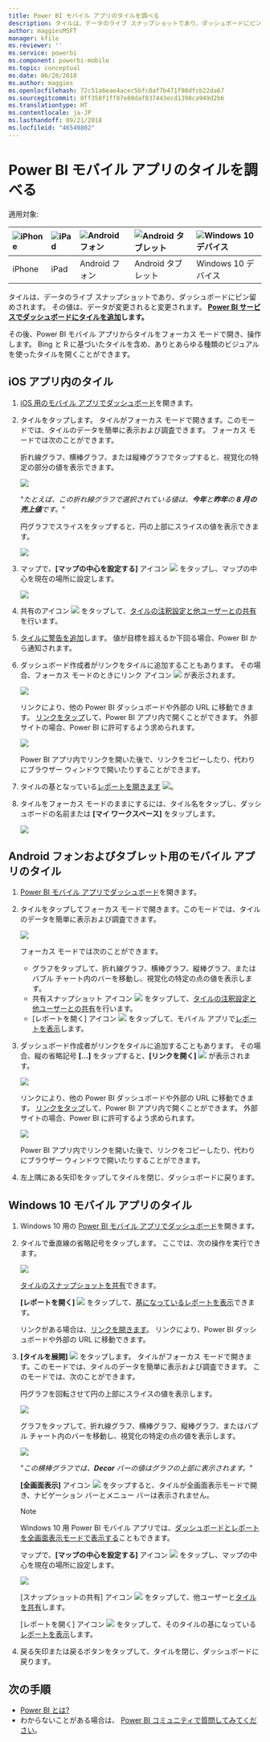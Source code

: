 ```yaml
---
title: Power BI モバイル アプリのタイルを調べる
description: タイルは、データのライブ スナップショットであり、ダッシュボードにピン留めされます。 Power BI モバイル アプリでタイルを操作する方法について説明します。
author: maggiesMSFT
manager: kfile
ms.reviewer: ''
ms.service: powerbi
ms.component: powerbi-mobile
ms.topic: conceptual
ms.date: 06/28/2018
ms.author: maggies
ms.openlocfilehash: 72c51a6eae4acec5bfc0af7b471f98dfcb22da67
ms.sourcegitcommit: 0ff358f1ff87e88daf837443ecd1398ca949d2b6
ms.translationtype: HT
ms.contentlocale: ja-JP
ms.lasthandoff: 09/21/2018
ms.locfileid: "46549802"
---
```

# <a name="explore-tiles-in-the-power-bi-mobile-apps"></a>Power BI モバイル アプリのタイルを調べる
適用対象:

| ![iPhone](./media/mobile-tiles-in-the-mobile-apps/iphone-logo-50-px.png) | ![iPad](./media/mobile-tiles-in-the-mobile-apps/ipad-logo-50-px.png) | ![Android フォン](./media/mobile-tiles-in-the-mobile-apps/android-phone-logo-50-px.png) | ![Android タブレット](./media/mobile-tiles-in-the-mobile-apps/android-tablet-logo-50-px.png) | ![Windows 10 デバイス](./media/mobile-tiles-in-the-mobile-apps/win-10-logo-50-px.png) |
|:--- |:--- |:--- |:--- |:--- |
| iPhone |iPad |Android フォン |Android タブレット |Windows 10 デバイス |

タイルは、データのライブ スナップショットであり、ダッシュボードにピン留めされます。 その値は、データが変更されると変更されます。 **[Power BI サービスでダッシュボードにタイルを追加](../end-user-tiles.md)します。** 

その後、Power BI モバイル アプリからタイルをフォーカス モードで開き、操作します。 Bing と R に基づいたタイルを含め、ありとあらゆる種類のビジュアルを使ったタイルを開くことができます。

## <a name="tiles-in-the-ios-apps"></a>iOS アプリ内のタイル

1. [iOS 用のモバイル アプリでダッシュボード](mobile-apps-view-dashboard.md)を開きます。
2. タイルをタップします。 タイルがフォーカス モードで開きます。このモードでは、タイルのデータを簡単に表示および調査できます。 フォーカス モードでは次のことができます。
   
   折れ線グラフ、横棒グラフ、または縦棒グラフでタップすると、視覚化の特定の部分の値を表示できます。
   
    ![](media/mobile-tiles-in-the-mobile-apps/power-bi-iphone-line-tile-values.png)
   
   "*たとえば、この折れ線グラフで選択されている値は、**今年**と**昨年**の **8 月の売上値**です。*"  
   
   円グラフでスライスをタップすると、円の上部にスライスの値を表示できます。  
   
   ![](media/mobile-tiles-in-the-mobile-apps/power-bi-ipad-tile-pie.png)
3. マップで、**[マップの中心を設定する]** アイコン ![](media/mobile-tiles-in-the-mobile-apps/power-bi-center-map-icon.png) をタップし、マップの中心を現在の場所に設定します。
   
     ![](media/mobile-tiles-in-the-mobile-apps/power-bi-ipad-center-map.png)
4. 共有のアイコン ![](./media/mobile-tiles-in-the-mobile-apps/power-bi-iphone-share-icon.png) をタップして、[タイルの注釈設定と他ユーザーとの共有](mobile-annotate-and-share-a-tile-from-the-mobile-apps.md)を行います。
5. [タイルに警告を追加](mobile-set-data-alerts-in-the-mobile-apps.md)します。 値が目標を超えるか下回る場合、Power BI から通知されます。
6. ダッシュボード作成者がリンクをタイルに追加することもあります。 その場合、フォーカス モードのときにリンク アイコン ![](media/mobile-tiles-in-the-mobile-apps/power-bi-iphone-link-icon.png) が表示されます。
   
    ![](media/mobile-tiles-in-the-mobile-apps/power-bi-iphone-tile-link.png)
   
    リンクにより、他の Power BI ダッシュボードや外部の URL に移動できます。 [リンクをタップ](../../service-dashboard-edit-tile.md#hyperlink)して、Power BI アプリ内で開くことができます。 外部サイトの場合、Power BI に許可するよう求められます。
   
    ![](media/mobile-tiles-in-the-mobile-apps/pbi_andr_openlinkmessage.png)
   
    Power BI アプリ内でリンクを開いた後で、リンクをコピーしたり、代わりにブラウザー ウィンドウで開いたりすることができます。
7. タイルの基となっている[レポートを開きます](mobile-reports-in-the-mobile-apps.md) ![](././media/mobile-tiles-in-the-mobile-apps/power-bi-ipad-open-report-icon.png)。
8. タイルをフォーカス モードのままにするには、タイル名をタップし、ダッシュボードの名前または **[マイ ワークスペース]** をタップします。
   
    ![](media/mobile-tiles-in-the-mobile-apps/power-bi-ipad-tile-breadcrumb.png)

## <a name="tiles-in-the-mobile-app-for-android-phones-and-tablets"></a>Android フォンおよびタブレット用のモバイル アプリのタイル
1. [Power BI モバイル アプリでダッシュボード](mobile-apps-view-dashboard.md)を開きます。
2. タイルをタップしてフォーカス モードで開きます。このモードでは、タイルのデータを簡単に表示および調査できます。
   
   ![](media/mobile-tiles-in-the-mobile-apps/power-bi-android-tablet-tile.png)
   
    フォーカス モードでは次のことができます。
   
   * グラフをタップして、折れ線グラフ、横棒グラフ、縦棒グラフ、またはバブル チャート内のバーを移動し、視覚化の特定の点の値を表示します。  
   * 共有スナップショット アイコン ![](./media/mobile-tiles-in-the-mobile-apps/pbi_andr_sharesnapicon.png) をタップして、[タイルの注釈設定と他ユーザーとの共有](mobile-annotate-and-share-a-tile-from-the-mobile-apps.md)を行います。
   * [レポートを開く] アイコン ![](./media/mobile-tiles-in-the-mobile-apps/power-bi-android-tablet-open-report-icon.png) をタップして、モバイル アプリで[レポートを表示](mobile-reports-in-the-mobile-apps.md)します。
3. ダッシュボード作成者がリンクをタイルに追加することもあります。 その場合、縦の省略記号 **[…]** をタップすると、**[リンクを開く]** ![](media/mobile-tiles-in-the-mobile-apps/power-bi-iphone-link-icon.png) が表示されます。
   
    ![](media/mobile-tiles-in-the-mobile-apps/power-bi-android-tile-link.png)
   
    リンクにより、他の Power BI ダッシュボードや外部の URL に移動できます。 [リンクをタップ](../../service-dashboard-edit-tile.md#hyperlink)して、Power BI アプリ内で開くことができます。 外部サイトの場合、Power BI に許可するよう求められます。
   
    ![](media/mobile-tiles-in-the-mobile-apps/pbi_andr_openlinkmessage.png)
   
    Power BI アプリ内でリンクを開いた後で、リンクをコピーしたり、代わりにブラウザー ウィンドウで開いたりすることができます。
4. 左上隅にある矢印をタップしてタイルを閉じ、ダッシュボードに戻ります。

## <a name="tiles-in-the-windows-10-mobile-app"></a>Windows 10 モバイル アプリのタイル
1. Windows 10 用の [Power BI モバイル アプリでダッシュボード](mobile-apps-view-dashboard.md)を開きます。
2. タイルで垂直線の省略記号をタップします。 ここでは、次の操作を実行できます。 
   
    ![](media/mobile-tiles-in-the-mobile-apps/pbi_win10tileellpslink.png)
   
    [タイルのスナップショットを共有](mobile-windows-10-phone-app-get-started.md)できます。
   
    **[レポートを開く]** ![](././media/mobile-tiles-in-the-mobile-apps/power-bi-ipad-open-report-icon.png) をタップして、[基になっているレポートを表示](mobile-reports-in-the-mobile-apps.md)できます。
   
    リンクがある場合は、[リンクを開きます](../../service-dashboard-edit-tile.md#hyperlink)。 リンクにより、Power BI ダッシュボードや外部の URL に移動できます。
3. **[タイルを展開]** ![](media/mobile-tiles-in-the-mobile-apps/power-bi-windows-10-focus-mode-icon.png) をタップします。 タイルがフォーカス モードで開きます。このモードでは、タイルのデータを簡単に表示および調査できます。 このモードでは、次のことができます。
   
   円グラフを回転させて円の上部にスライスの値を表示します。  
   
   ![](media/mobile-tiles-in-the-mobile-apps/power-bi-windows-10-pie-focus-mode.png)
   
   グラフをタップして、折れ線グラフ、横棒グラフ、縦棒グラフ、またはバブル チャート内のバーを移動し、視覚化の特定の点の値を表示します。  
   
   ![](media/mobile-tiles-in-the-mobile-apps/pbi_win10ph_bartile0316.png)
   
   "*この横棒グラフでは、**Decor** バーの値はグラフの上部に表示されます。*"
   
   **[全画面表示]** アイコン ![](media/mobile-tiles-in-the-mobile-apps/power-bi-full-screen-icon.png) をタップすると、タイルが全画面表示モードで開き、ナビゲーション バーとメニュー バーは表示されません。
   
   > [!NOTE]
   > Windows 10 用 Power BI モバイル アプリでは、[ダッシュボードとレポートを全画面表示モードで表示する](mobile-windows-10-app-presentation-mode.md)こともできます。
   > 
   > 
   
   マップで、**[マップの中心を設定する]** アイコン ![](media/mobile-tiles-in-the-mobile-apps/power-bi-center-map-icon.png) をタップし、マップの中心を現在の場所に設定します。
   
   ![](media/mobile-tiles-in-the-mobile-apps/power-bi-windows-10-center-map.png)
   
   [スナップショットの共有] アイコン ![](./media/mobile-tiles-in-the-mobile-apps/pbi_win10ph_shareicon.png) をタップして、他ユーザーと[タイルを共有](mobile-windows-10-phone-app-get-started.md)します。   
   
   [レポートを開く] アイコン ![](././media/mobile-tiles-in-the-mobile-apps/power-bi-ipad-open-report-icon.png) をタップして、そのタイルの基になっている[レポートを表示](mobile-reports-in-the-mobile-apps.md)します。 
4. 戻る矢印または戻るボタンをタップして、タイルを閉じ、ダッシュボードに戻ります。

## <a name="next-steps"></a>次の手順
* [Power BI とは?](../../power-bi-overview.md)
* わからないことがある場合は、 [Power BI コミュニティで質問してみてください](http://community.powerbi.com/)。

